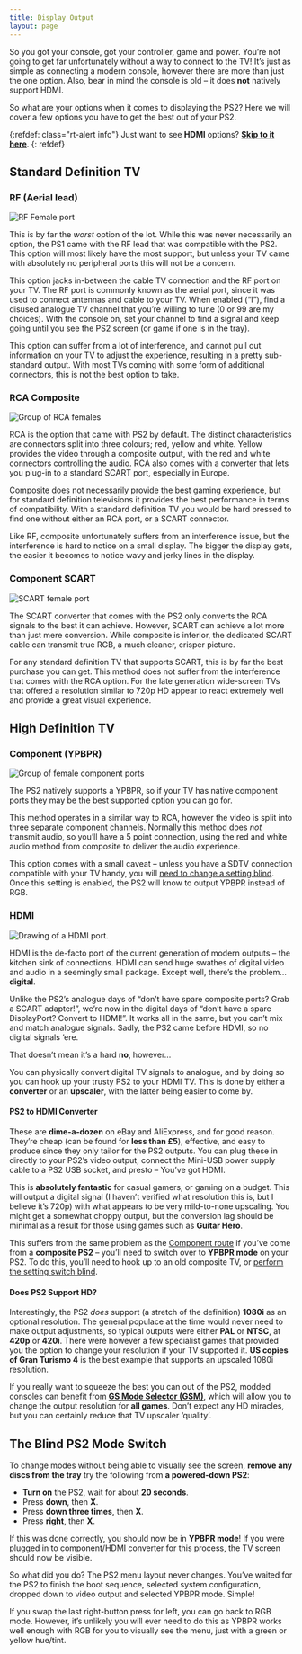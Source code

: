 ```yaml
---
title: Display Output
layout: page
---
```


So you got your console, got your controller, game and power. You’re not going to get far unfortunately without a way to connect to the TV! It’s just as simple as connecting a modern console, however there are more than just the one option. Also, bear in mind the console is old – it does **not** natively support HDMI.

So what are your options when it comes to displaying the PS2? Here we will cover a few options you have to get the best out of your PS2.

{:refdef: class="rt-alert info"}
Just want to see **HDMI** options? [**Skip to it here**](#cable-hdmi).
{: refdef}

## Standard Definition TV

### RF (Aerial lead)

![RF Female port](https://revive.today/wp-content/uploads/2016/11/RF.png)

This is by far the _worst_ option of the lot. While this was never necessarily an option, the PS1 came with the RF lead that was compatible with the PS2. This option will most likely have the most support, but unless your TV came with absolutely no peripheral ports this will not be a concern.

This option jacks in-between the cable TV connection and the RF port on your TV. The RF port is commonly known as the aerial port, since it was used to connect antennas and cable to your TV. When enabled (“I”), find a disused analogue TV channel that you’re willing to tune (0 or 99 are my choices). With the console on, set your channel to find a signal and keep going until you see the PS2 screen (or game if one is in the tray).

This option can suffer from a lot of interference, and cannot pull out information on your TV to adjust the experience, resulting in a pretty sub-standard output. With most TVs coming with some form of additional connectors, this is not the best option to take.

### RCA Composite

![Group of RCA females](https://revive.today/wp-content/uploads/2016/11/RCA.png)

RCA is the option that came with PS2 by default. The distinct characteristics are connectors split into three colours; red, yellow and white. Yellow provides the video through a composite output, with the red and white connectors controlling the audio. RCA also comes with a converter that lets you plug-in to a standard SCART port, especially in Europe.

Composite does not necessarily provide the best gaming experience, but for standard definition televisions it provides the best performance in terms of compatibility. With a standard definition TV you would be hard pressed to find one without either an RCA port, or a SCART connector.

Like RF, composite unfortunately suffers from an interference issue, but the interference is hard to notice on a small display. The bigger the display gets, the easier it becomes to notice wavy and jerky lines in the display.

### Component SCART

![SCART female port](https://revive.today/wp-content/uploads/2016/11/SCART.png)

The SCART converter that comes with the PS2 only converts the RCA signals to the best it can achieve. However, SCART can achieve a lot more than just mere conversion. While composite is inferior, the dedicated SCART cable can transmit true RGB, a much cleaner, crisper picture.

For any standard definition TV that supports SCART, this is by far the best purchase you can get. This method does not suffer from the interference that comes with the RCA option. For the late generation wide-screen TVs that offered a resolution similar to 720p HD appear to react extremely well and provide a great visual experience.

## High Definition TV

### Component (YPBPR)

![Group of female component ports](https://revive.today/wp-content/uploads/2016/11/Component.png)

The PS2 natively supports a YPBPR, so if your TV has native component ports they may be the best supported option you can go for.

This method operates in a similar way to RCA, however the video is split into three separate component channels. Normally this method does _not_ transmit audio, so you’ll have a 5 point connection, using the red and white audio method from composite to deliver the audio experience.

This option comes with a small caveat – unless you have a SDTV connection compatible with your TV handy, you will [need to change a setting blind](#switch). Once this setting is enabled, the PS2 will know to output YPBPR instead of RGB.

### HDMI

![Drawing of a HDMI port.](https://revive.today/wp-content/uploads/2021/02/HDMI-300x99.png)

HDMI is the de-facto port of the current generation of modern outputs – the kitchen sink of connections. HDMI can send huge swathes of digital video and audio in a seemingly small package. Except well, there’s the problem… **digital**.

Unlike the PS2’s analogue days of “don’t have spare composite ports? Grab a SCART adapter!”, we’re now in the digital days of “don’t have a spare DisplayPort? Convert to HDMI!”. It works all in the same, but you can’t mix and match analogue signals. Sadly, the PS2 came before HDMI, so no digital signals ‘ere.

That doesn’t mean it’s a hard **no**, however…

You can physically convert digital TV signals to analogue, and by doing so you can hook up your trusty PS2 to your HDMI TV. This is done by either a **converter** or an **upscaler**, with the latter being easier to come by.

#### PS2 to HDMI Converter

These are **dime-a-dozen** on eBay and AliExpress, and for good reason. They’re cheap (can be found for **less than £5**), effective, and easy to produce since they only tailor for the PS2 outputs. You can plug these in directly to your PS2’s video output, connect the Mini-USB power supply cable to a PS2 USB socket, and presto – You’ve got HDMI.

This is **absolutely fantastic** for casual gamers, or gaming on a budget. This will output a digital signal (I haven’t verified what resolution this is, but I believe it’s 720p) with what appears to be very mild-to-none upscaling. You might get a somewhat choppy output, but the conversion lag should be minimal as a result for those using games such as **Guitar Hero**.

This suffers from the same problem as the [Component route](#cable-component) if you’ve come from a **composite PS2** – you’ll need to switch over to **YPBPR mode** on your PS2. To do this, you’ll need to hook up to an old composite TV, or [perform the setting switch blind](#switch).

#### Does PS2 Support HD?

Interestingly, the PS2 _does_ support (a stretch of the definition) **1080i** as an optional resolution. The general populace at the time would never need to make output adjustments, so typical outputs were either **PAL** or **NTSC**, at **420p** or **420i**. There were however a few specialist games that provided you the option to change your resolution if your TV supported it. **US copies of Gran Turismo 4** is the best example that supports an upscaled 1080i resolution.

If you really want to squeeze the best you can out of the PS2, modded consoles can benefit from **[GS Mode Selector (GSM)](https://revive.today/ps2/apps/gsm/)**, which will allow you to change the output resolution for **all games**. Don’t expect any HD miracles, but you can certainly reduce that TV upscaler ‘quality’.

## The Blind PS2 Mode Switch

To change modes without being able to visually see the screen, **remove any discs from the tray** try the following from **a powered-down PS2**:

*   **Turn on** the PS2, wait for about **20 seconds**.
*   Press **down**, then **X**.
*   Press **down three times**, then **X**.
*   Press **right**, then **X**.

If this was done correctly, you should now be in **YPBPR mode**! If you were plugged in to component/HDMI converter for this process, the TV screen should now be visible.

So what did you do? The PS2 menu layout never changes. You’ve waited for the PS2 to finish the boot sequence, selected system configuration, dropped down to video output and selected YPBPR mode. Simple!

If you swap the last right-button press for left, you can go back to RGB mode. However, it’s unlikely you will ever need to do this as YPBPR works well enough with RGB for you to visually see the menu, just with a green or yellow hue/tint.
